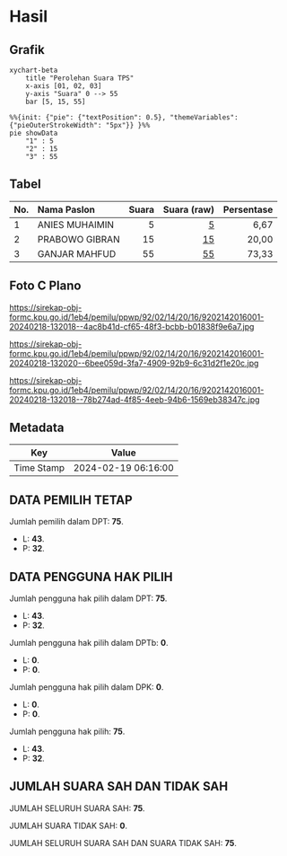 # Hasil

## Grafik

```mermaid
xychart-beta
    title "Perolehan Suara TPS"
    x-axis [01, 02, 03]
    y-axis "Suara" 0 --> 55
    bar [5, 15, 55]
```

```mermaid
%%{init: {"pie": {"textPosition": 0.5}, "themeVariables": {"pieOuterStrokeWidth": "5px"}} }%%
pie showData
    "1" : 5
    "2" : 15
    "3" : 55
```

## Tabel

| No. | Nama Paslon    | Suara | Suara (raw) | Persentase |
|:--- |:-------------- | -----:| -----------:| ----------:|
| 1   | ANIES MUHAIMIN | 5     | [5][p-1]    | 6,67       |
| 2   | PRABOWO GIBRAN | 15    | [15][p-2]   | 20,00      |
| 3   | GANJAR MAHFUD  | 55    | [55][p-3]   | 73,33      |


[p-1]: https://github.com/gigit-pemilu/pemilu-2024-92-papua-barat/blob/main/pilpres/hitung-suara/sub/92-papua-barat/sub/02-manokwari/sub/14-manokwari-utara/sub/2016-singgimeba/sub/001-tps/sub/paslon-1.txt
[p-2]: https://github.com/gigit-pemilu/pemilu-2024-92-papua-barat/blob/main/pilpres/hitung-suara/sub/92-papua-barat/sub/02-manokwari/sub/14-manokwari-utara/sub/2016-singgimeba/sub/001-tps/sub/paslon-2.txt
[p-3]: https://github.com/gigit-pemilu/pemilu-2024-92-papua-barat/blob/main/pilpres/hitung-suara/sub/92-papua-barat/sub/02-manokwari/sub/14-manokwari-utara/sub/2016-singgimeba/sub/001-tps/sub/paslon-3.txt

## Foto C Plano

https://sirekap-obj-formc.kpu.go.id/1eb4/pemilu/ppwp/92/02/14/20/16/9202142016001-20240218-132018--4ac8b41d-cf65-48f3-bcbb-b01838f9e6a7.jpg

https://sirekap-obj-formc.kpu.go.id/1eb4/pemilu/ppwp/92/02/14/20/16/9202142016001-20240218-132020--6bee059d-3fa7-4909-92b9-6c31d2f1e20c.jpg

https://sirekap-obj-formc.kpu.go.id/1eb4/pemilu/ppwp/92/02/14/20/16/9202142016001-20240218-132018--78b274ad-4f85-4eeb-94b6-1569eb38347c.jpg


## Metadata

| Key        | Value               |
| ---------- | ------------------- |
| Time Stamp | 2024-02-19 06:16:00 |


## DATA PEMILIH TETAP

Jumlah pemilih dalam DPT: **75**.
 * L: **43**.
 * P: **32**.

## DATA PENGGUNA HAK PILIH

Jumlah pengguna hak pilih dalam DPT: **75**.
 * L: **43**.
 * P: **32**.

Jumlah pengguna hak pilih dalam DPTb: **0**.
 * L: **0**.
 * P: **0**.

Jumlah pengguna hak pilih dalam DPK: **0**.
 * L: **0**.
 * P: **0**.

Jumlah pengguna hak pilih: **75**.
 * L: **43**.
 * P: **32**.

## JUMLAH SUARA SAH DAN TIDAK SAH

JUMLAH SELURUH SUARA SAH: **75**.

JUMLAH SUARA TIDAK SAH: **0**.

JUMLAH SELURUH SUARA SAH DAN SUARA TIDAK SAH: **75**.


